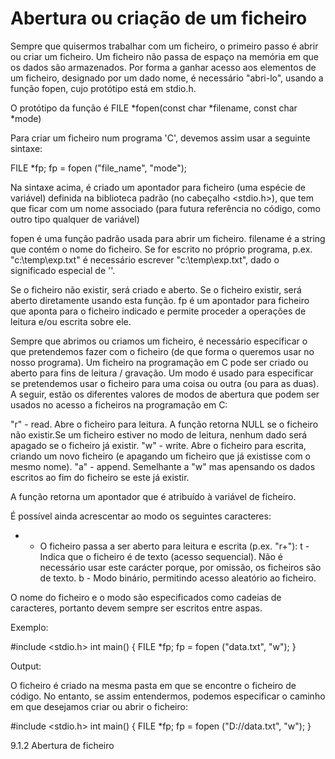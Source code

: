 # Abertura ou criação de um ficheiro

Sempre que quisermos trabalhar com um ficheiro, o primeiro passo é abrir ou criar um ficheiro. Um ficheiro não passa de espaço na memória em que os dados são armazenados. Por forma a ganhar acesso aos elementos de um ficheiro, designado por um dado nome, é necessário "abri-lo", usando a função fopen, cujo protótipo está em stdio.h.

O protótipo da função é FILE *fopen(const char *filename, const char *mode)

Para criar um ficheiro num programa 'C', devemos assim usar a seguinte sintaxe:

FILE *fp;
fp = fopen ("file_name", "mode");


Na sintaxe acima, é criado um apontador para ficheiro (uma espécie de variável) definida na biblioteca padrão (no cabeçalho <stdio.h>), que tem que ficar com um nome associado (para futura referência no código, como outro tipo qualquer de variável)

fopen é uma função padrão usada para abrir um ficheiro.
filename é a string que contém o nome do ficheiro. Se for escrito no próprio programa, p.ex. "c:\temp\exp.txt" é necessário escrever "c:\\temp\\exp.txt", dado o significado especial de '\'.

Se o ficheiro não existir, será criado e aberto.
Se o ficheiro existir, será aberto diretamente usando esta função.
fp é um apontador para ficheiro que aponta para o ficheiro indicado e permite proceder a operações de leitura e/ou escrita sobre ele.

Sempre que abrimos ou criamos um ficheiro, é necessário especificar o que pretendemos fazer com o ficheiro (de que forma o queremos usar no nosso programa). Um ficheiro na programação em C pode ser criado ou aberto para fins de leitura / gravação. Um modo é usado para especificar se pretendemos usar o ficheiro para uma coisa ou outra (ou para as duas). A seguir, estão os diferentes valores de modos de abertura que podem ser usados no acesso a ficheiros na programação em C:


"r" - read. Abre o ficheiro para leitura. A função retorna NULL se o ficheiro não existir.Se um ficheiro estiver no modo de leitura, nenhum dado será apagado se o ficheiro já existir.
"w" - write. Abre o ficheiro para escrita, criando um novo ficheiro (e apagando um ficheiro que já existisse com o mesmo nome).
"a" - append. Semelhante a "w" mas apensando os dados escritos ao fim do ficheiro se este já existir.

A função retorna um apontador que é atribuído à variável de ficheiro.

É possível ainda acrescentar ao modo os seguintes caracteres:

+ - O ficheiro passa a ser aberto para leitura e escrita (p.ex. "r+"):
t - Indica que o ficheiro é de texto (acesso sequencial). Não é necessário usar este carácter porque, por omissão, os ficheiros são de texto.
b - Modo binário, permitindo acesso aleatório ao ficheiro.

O nome do ficheiro e o modo são especificados como cadeias de caracteres, portanto devem sempre ser escritos entre aspas.

Exemplo:

#include <stdio.h>
int main() {
FILE *fp;
fp  = fopen ("data.txt", "w");
}

Output:

O ficheiro é criado na mesma pasta em que se encontre o ficheiro de código.
No entanto, se assim entendermos, podemos especificar o caminho em que desejamos criar ou abrir o ficheiro:

#include <stdio.h>
int main() {
FILE *fp;
fp  = fopen ("D://data.txt", "w");
}


9.1.2 Abertura de ficheiro



 



 




 


